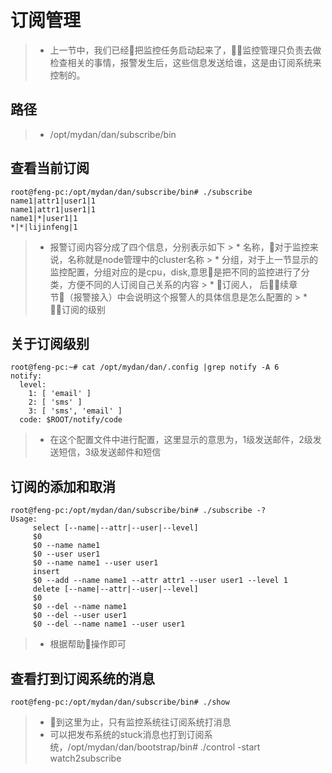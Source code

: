 # 订阅管理

> * 上一节中，我们已经把监控任务启动起来了，监控管理只负责去做检查相关的事情，报警发生后，这些信息发送给谁，这是由订阅系统来控制的。

## 路径
> * /opt/mydan/dan/subscribe/bin

## 查看当前订阅
```
root@feng-pc:/opt/mydan/dan/subscribe/bin# ./subscribe
name1|attr1|user1|1
name1|attr1|user1|1
name1|*|user1|1
*|*|lijinfeng|1
```
> * 报警订阅内容分成了四个信息，分别表示如下
     > * 名称，对于监控来说，名称就是node管理中的cluster名称
     > * 分组，对于上一节显示的监控配置，分组对应的是cpu，disk,意思是把不同的监控进行了分类，方便不同的人订阅自己关系的内容
     > * 订阅人， 后续章节（报警接入）中会说明这个报警人的具体信息是怎么配置的
     > * 订阅的级别

## 关于订阅级别

```
root@feng-pc:~# cat /opt/mydan/dan/.config |grep notify -A 6
notify:
  level:
    1: [ 'email' ]
    2: [ 'sms' ]
    3: [ 'sms', 'email' ]
  code: $ROOT/notify/code
```
> * 在这个配置文件中进行配置，这里显示的意思为，1级发送邮件，2级发送短信，3级发送邮件和短信

## 订阅的添加和取消
```
root@feng-pc:/opt/mydan/dan/subscribe/bin# ./subscribe -?
Usage:
     select [--name|--attr|--user|--level]
     $0
     $0 --name name1
     $0 --user user1
     $0 --name name1 --user user1
     insert
     $0 --add --name name1 --attr attr1 --user user1 --level 1
     delete [--name|--attr|--user|--level]
     $0
     $0 --del --name name1
     $0 --del --user user1
     $0 --del --name name1 --user user1
```
> * 根据帮助操作即可

## 查看打到订阅系统的消息
```
root@feng-pc:/opt/mydan/dan/subscribe/bin# ./show
```
> * 到这里为止，只有监控系统往订阅系统打消息
> * 可以把发布系统的stuck消息也打到订阅系统，/opt/mydan/dan/bootstrap/bin# ./control  -start watch2subscribe
